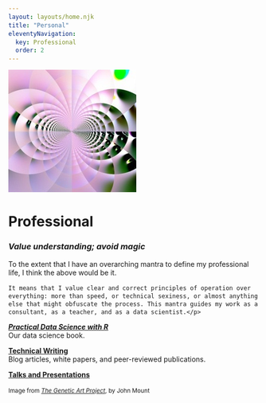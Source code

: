 ```yaml
---
layout: layouts/home.njk
title: "Personal"
eleventyNavigation:
  key: Professional
  order: 2
---
```


<div class="author_container">
    <img src="/img/genetic-art-hero.jpg" alt="Abstract computer generated art piece, code by John Mount">
    <h1>Professional</h1>
</div>


<div class="message-box">
   <h3><em>Value understanding; avoid magic</em></h3>
    <p> To the extent that I have an overarching mantra to define my professional life, I think the above would be it. 
    
    It means that I value clear and correct principles of operation over everything: more than speed, or technical sexiness, or almost anything else that might obfuscate the process. This mantra guides my work as a consultant, as a teacher, and as a data scientist.</p>
</div>

[**_Practical Data Science with R_**](/pages/practical-data-science-with-r/)<br/>
Our data science book.<p>

[**Technical Writing**](/pages/technical-writing/)<br>
Blog articles, white papers, and peer-reviewed publications.

[**Talks and Presentations**](/pages/talks)

<p><small>Image from <a href="https://johnmount.github.io/mzlabs/GeneticArt/"><em>The Genetic Art Project</em></a>, by John Mount</small></p>